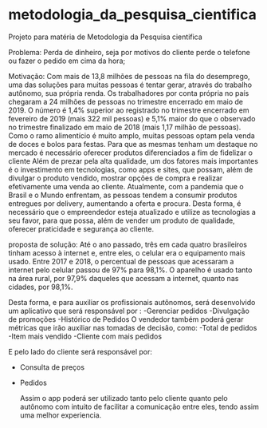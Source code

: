 # metodologia_da_pesquisa_cientifica
Projeto para matéria de Metodologia da Pesquisa cientifica

Problema: Perda de dinheiro, seja por motivos do cliente perde o telefone ou fazer o pedido em cima da hora;


Motivação: 
  Com mais de 13,8 milhões de pessoas na fila do desemprego, uma das soluções para muitas pessoas é tentar gerar, através do trabalho autônomo, sua própria renda.
  Os trabalhadores por conta própria no país chegaram a 24 milhões de pessoas no trimestre encerrado em maio de 2019. O número é 1,4% superior ao registrado no trimestre encerrado em fevereiro de 2019 (mais 322 mil pessoas) e 5,1% maior do que o observado no trimestre finalizado em maio de 2018 (mais 1,17 milhão de pessoas).  
  Como o ramo alimentício é muito amplo, muitas pessoas optam pela venda de doces e bolos para festas. Para que as mesmas tenham um destaque no mercado é necessário oferecer produtos diferenciados a fim de fidelizar o cliente 
  Além de prezar pela alta qualidade, um dos fatores mais importantes é o investimento em tecnologias, como apps e sites, que possam, além de divulgar o produto vendido, mostrar opções de compra e realizar efetivamente uma venda ao cliente. Atualmente, com a pandemia que o Brasil e o Mundo enfrentam, as pessoas tendem a consumir produtos entregues por delivery, aumentando a oferta e procura.
  Desta forma, é necessário que o empreendedor esteja atualizado e utilize as tecnologias a seu favor, para que possa, além de vender um produto de qualidade, oferecer praticidade e segurança ao cliente.


proposta de solução: 
  Até o ano passado, três em cada quatro brasileiros tinham acesso à internet e, entre eles, o celular era o equipamento mais usado. Entre 2017 e 2018, o percentual de pessoas que acessaram a internet pelo celular passou de 97% para 98,1%. O aparelho é usado tanto na área rural, por 97,9% daqueles que acessam a internet, quanto nas cidades, por 98,1%.

  Desta forma, e para auxiliar os profissionais autônomos, será desenvolvido um aplicativo que será responsável por : 
-Gerenciar pedidos
-Divulgação de promoções
-Histórico de Pedidos 
  O vendedor também poderá gerar métricas que irão auxiliar nas tomadas de decisão, como:
-Total de pedidos
-Item mais vendido 
-Cliente com mais pedidos

  E pelo lado do cliente será responsável por: 
- Consulta de preços
- Pedidos 

  Assim o app poderá ser utilizado tanto pelo cliente quanto pelo autônomo com intuito de facilitar a comunicação entre eles, tendo assim uma melhor experiencia. 
 

